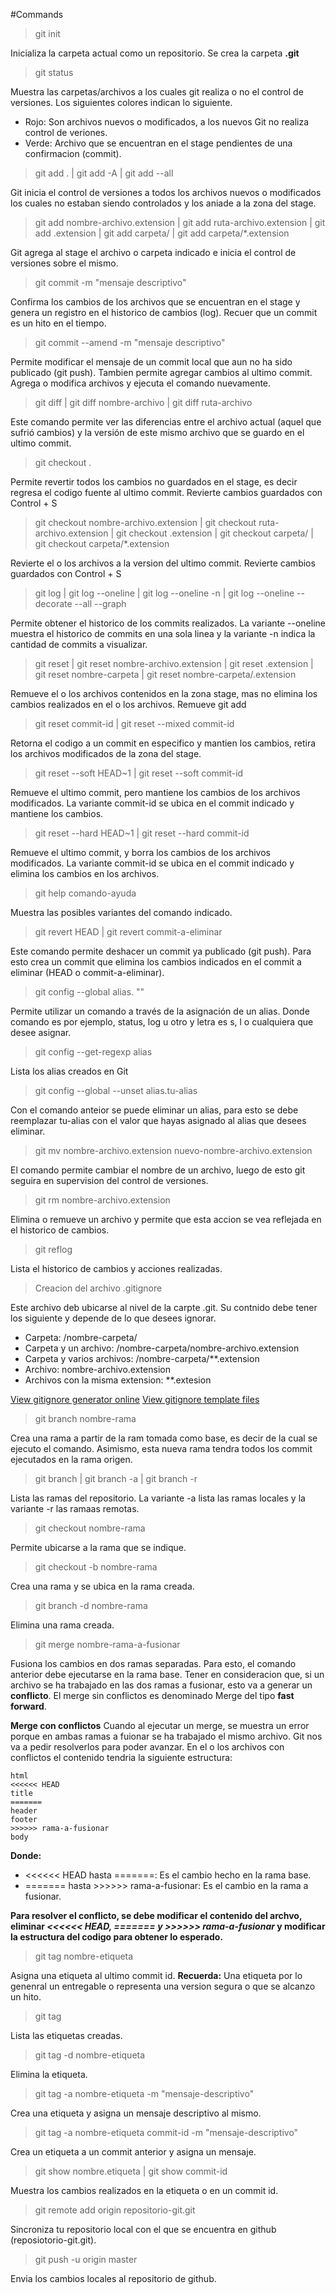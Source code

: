 #Commands

>git init 

Inicializa la carpeta actual como un repositorio. Se crea la carpeta **.git**

>git status

Muestra las carpetas/archivos a los cuales git realiza o no el control de versiones. Los siguientes colores indican lo siguiente.
- Rojo: Son archivos nuevos o modificados, a los nuevos Git no realiza control de veriones.
- Verde: Archivo que se encuentran en el stage pendientes de una confirmacion (commit).

> git add . | git add -A | git add --all

Git inicia el control de versiones a todos los archivos nuevos o modificados los cuales no estaban siendo controlados y los aniade a la zona del stage.

> git add nombre-archivo.extension | git add ruta-archivo.extension | git add .extension | git add carpeta/ | git add carpeta/*.extension

Git agrega al stage el archivo o carpeta indicado e inicia el control de versiones sobre el mismo.

>git commit -m "mensaje descriptivo"

Confirma los cambios de los archivos que se encuentran en el stage y genera un registro en el historico de cambios (log). Recuer que un commit es un hito en el tiempo.

>git commit --amend -m "mensaje descriptivo"

Permite modificar el mensaje de un commit local que aun no ha sido publicado (git push). Tambien permite agregar cambios al ultimo commit. Agrega o modifica archivos y ejecuta el comando nuevamente.

>git diff | git diff nombre-archivo | git diff ruta-archivo

Este comando permite ver las diferencias entre el archivo actual (aquel que sufrió cambios) y la versión de este mismo archivo que se guardo en el ultimo commit.

>git checkout .

Permite revertir todos los cambios no guardados en el stage, es decir regresa el codigo fuente al ultimo commit.
Revierte cambios guardados con Control + S

>git checkout nombre-archivo.extension | git checkout ruta-archivo.extension | git checkout .extension | git checkout carpeta/ | git checkout carpeta/*.extension

Revierte el o los archivos a la version del ultimo commit.
Revierte cambios guardados con Control + S

>git log | git log --oneline | git log --oneline -n | git log --oneline --decorate --all --graph

Permite obtener el historico de los commits realizados. La variante --oneline muestra el historico de commits en una sola linea y la variante -n indica la cantidad de commits a visualizar.

>git reset | git reset nombre-archivo.extension | git reset .extension | git reset nombre-carpeta | git reset nombre-carpeta/.extension

Remueve el o los archivos contenidos en la zona stage, mas no elimina los cambios realizados en el o los archivos.
Remueve git add

>git reset commit-id | git reset --mixed commit-id

Retorna el codigo a un commit en especifico y mantien los cambios, retira los archivos modificados de la zona del stage.

>git reset --soft HEAD~1 | git reset --soft commit-id

Remueve el ultimo commit, pero mantiene los cambios de los archivos modificados. La variante commit-id se ubica en el commit indicado y mantiene los cambios.

>git reset --hard HEAD~1 | git reset --hard commit-id

Remueve el ultimo commit, y borra los cambios de los archivos modificados. La variante commit-id se ubica en el commit indicado y elimina los cambios en los archivos.

>git help comando-ayuda

Muestra las posibles variantes del comando indicado.

> git revert HEAD | git revert commit-a-eliminar

Este comando permite deshacer un commit ya publicado (git push). Para esto crea un commit que elimina los cambios indicados en el commit a eliminar (HEAD o commit-a-eliminar).

>git config --global alias.<letra> "<comando>" 

Permite utilizar un comando a través de la asignación de un alias. Donde comando es por ejemplo, status, log u otro y letra es s, l o cualquiera que desee asignar. 

>git config --get-regexp alias

Lista los alias creados en Git

>git config --global --unset alias.tu-alias

Con el comando anteior se puede eliminar un alias, para esto se debe reemplazar tu-alias con el valor que hayas asignado al alias que desees eliminar.

>git mv nombre-archivo.extension nuevo-nombre-archivo.extension

El comando permite cambiar el nombre de un archivo, luego de esto git seguira en supervision del control de versiones.

>git rm nombre-archivo.extension

Elimina o remueve un archivo y permite que esta accion se vea reflejada en el historico de cambios.

>git reflog

Lista el historico de cambios y acciones realizadas.

>Creacion del archivo .gitignore

Este archivo deb ubicarse al nivel de la carpte .git. Su contnido debe tener los siguiente y depende de lo que desees ignorar.

- Carpeta: /nombre-carpeta/
- Carpeta y un archivo: /nombre-carpeta/nombre-archivo.extension
- Carpeta y varios archivos: /nombre-carpeta/**.extension
- Archivo: nombre-archivo.extension
- Archivos con la misma extension: **.extesion

[View gitignore generator online](https://www.toptal.com/developers/gitignore)
[View gitignore template files](https://github.com/github/gitignore)

> git branch nombre-rama

Crea una rama a partir de la ram tomada como base, es decir de la cual se ejecuto el comando. Asimismo, esta nueva rama tendra todos los commit ejecutados en la rama origen.

> git branch | git branch -a | git branch -r

Lista las ramas del repositorio. La variante -a lista las ramas locales y la variante -r las ramaas remotas.

> git checkout nombre-rama

Permite ubicarse a la rama que se indique.

> git checkout -b nombre-rama

Crea una rama y se ubica en la rama creada.

> git branch -d nombre-rama

Elimina una rama creada.

>git merge nombre-rama-a-fusionar

Fusiona los cambios en dos ramas separadas. Para esto, el comando anterior debe ejecutarse en la rama base.
Tener en consideracion que, si un archivo se ha trabajado en las dos ramas a fusionar, esto va a generar un **conflicto**.
El merge sin conflictos es denominado Merge del tipo **fast forward**.

**Merge con conflictos**
Cuando al ejecutar un merge, se muestra un error porque en ambas ramas a fuionar se ha trabajado el mismo archivo. Git nos va a pedir resolverlos para poder avanzar.
En el o los archivos con conflictos el contenido tendria la siguiente estructura:
```
html
<<<<<< HEAD
title
=======
header
footer
>>>>>> rama-a-fusionar
body
```
**Donde:**
- <<<<<< HEAD hasta =======: Es el cambio hecho en la rama base.
- ======= hasta >>>>>> rama-a-fusionar: Es el cambio en la rama a fusionar.

**Para resolver el conflicto, se debe modificar el contenido del archvo, eliminar *<<<<<< HEAD, ======= y >>>>>> rama-a-fusionar* y modificar la estructura del codigo para obtener lo esperado.**

> git tag nombre-etiqueta

Asigna una etiqueta al ultimo commit id.
**Recuerda:** Una etiqueta por lo genenral un entregable o representa una version segura o que se alcanzo un hito.

> git tag

Lista las etiquetas creadas.

> git tag -d nombre-etiqueta

Elimina la etiqueta.

> git tag -a nombre-etiqueta -m "mensaje-descriptivo"

Crea una etiqueta y asigna un mensaje descriptivo al mismo.

> git tag -a nombre-etiqueta commit-id -m "mensaje-descriptivo"

Crea un etiqueta a un commit anterior y asigna un mensaje.

> git show nombre.etiqueta | git show commit-id

Muestra los cambios realizados en la etiqueta o en un commit id.

> git remote add origin repositorio-git.git

Sincroniza tu repositorio local con el que se encuentra en github (reposiotorio-git.git).

> git push -u origin master

Envia los cambios locales al repositorio de github.


